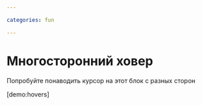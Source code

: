 ```yaml
---

categories: fun

---
```


# Многосторонний ховер

Попробуйте понаводить курсор на этот блок с разных сторон

[demo:hovers]
